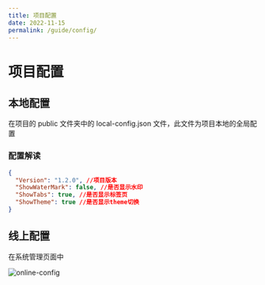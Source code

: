 ```yaml
---
title: 项目配置
date: 2022-11-15
permalink: /guide/config/
---
```


# 项目配置

## 本地配置

在项目的 public 文件夹中的 local-config.json 文件，此文件为项目本地的全局配置

### 配置解读
```json
{
  "Version": "1.2.0", //项目版本 
  "ShowWaterMark": false, //是否显示水印
  "ShowTabs": true, //是否显示标签页
  "ShowTheme": true //是否显示theme切换
}
```

## 线上配置

在系统管理页面中

![online-config](/images/config/online-config.png)